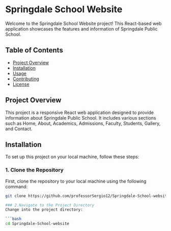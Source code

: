 # Springdale School Website

Welcome to the Springdale School Website project! This React-based web application showcases the features and information of Springdale Public School.

## Table of Contents

- [Project Overview](#project-overview)
- [Installation](#installation)
- [Usage](#usage)
- [Contributing](#contributing)
- [License](#license)

## Project Overview

This project is a responsive React web application designed to provide information about Springdale Public School. It includes various sections such as Home, About, Academics, Admissions, Faculty, Students, Gallery, and Contact.

## Installation

To set up this project on your local machine, follow these steps:

### 1. Clone the Repository

First, clone the repository to your local machine using the following command:

```bash
git clone https://github.com/professorSergio12/Springdale-School-website.git

### 2.Navigate to the Project Directory
Change into the project directory:

```bash
cd Springdale-School-website


